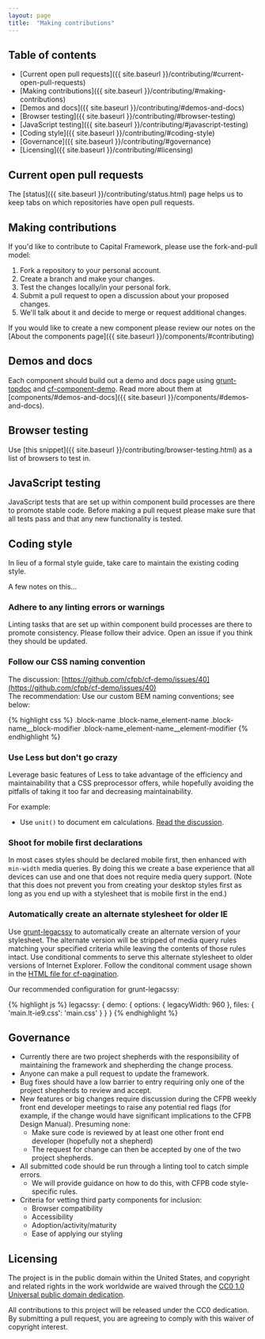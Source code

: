 ```yaml
---
layout: page
title:  "Making contributions"
---
```


## Table of contents

- [Current open pull requests]({{ site.baseurl }}/contributing/#current-open-pull-requests)
- [Making contributions]({{ site.baseurl }}/contributing/#making-contributions)
- [Demos and docs]({{ site.baseurl }}/contributing/#demos-and-docs)
- [Browser testing]({{ site.baseurl }}/contributing/#browser-testing)
- [JavaScript testing]({{ site.baseurl }}/contributing/#javascript-testing)
- [Coding style]({{ site.baseurl }}/contributing/#coding-style)
- [Governance]({{ site.baseurl }}/contributing/#governance)
- [Licensing]({{ site.baseurl }}/contributing/#licensing)


## Current open pull requests

The [status]({{ site.baseurl }}/contributing/status.html) page helps us to keep
tabs on which repositories have open pull requests.


## Making contributions

If you'd like to contribute to Capital Framework, please use the fork-and-pull
model:

1. Fork a repository to your personal account.
2. Create a branch and make your changes.
3. Test the changes locally/in your personal fork.
4. Submit a pull request to open a discussion about your proposed changes.
5. We'll talk about it and decide to merge or request additional changes.

If you would like to create a new component please review our notes on the
[About the components page]({{ site.baseurl }}/components/#contributing)


## Demos and docs

Each component should build out a demo and docs page using
[grunt-topdoc](https://github.com/topcoat/grunt-topdoc) and
[cf-component-demo](https://github.com/cfpb/cf-component-demo).
Read more about them at
[components/#demos-and-docs]({{ site.baseurl }}/components/#demos-and-docs).


## Browser testing

Use [this snippet]({{ site.baseurl }}/contributing/browser-testing.html) as a list of browsers to test in.


## JavaScript testing

JavaScript tests that are set up within component build processes are there to
promote stable code.
Before making a pull request please make sure that all tests pass and that any
new functionality is tested.


## Coding style

In lieu of a formal style guide, take care to maintain the existing coding style.

A few notes on this...


### Adhere to any linting errors or warnings

Linting tasks that are set up within component build processes are there to
promote consistency.
Please follow their advice.
Open an issue if you think they should be updated.


### Follow our CSS naming convention

The discussion: [https://github.com/cfpb/cf-demo/issues/40](https://github.com/cfpb/cf-demo/issues/40)  
The recommendation: Use our custom BEM naming conventions; see below:

{% highlight css %}
.block-name
.block-name_element-name
.block-name__block-modifier
.block-name_element-name__element-modifier
{% endhighlight %}


### Use Less but don't go crazy

Leverage basic features of Less to take advantage of the efficiency and
maintainability that a CSS preprocessor offers, while hopefully avoiding the
pitfalls of taking it too far and decreasing maintainability.

For example:

- Use `unit()` to document em calculations.
[Read the discussion](https://github.com/cfpb/cf-demo/issues/10).


### Shoot for mobile first declarations

In most cases styles should be declared mobile first,
then enhanced with `min-width` media queries.
By doing this we create a base experience that all devices can use
and one that does not require media query support.
(Note that this does not prevent you from creating your desktop styles first
as long as you end up with a stylesheet that is mobile first in the end.)


### Automatically create an alternate stylesheet for older IE

Use [grunt-legacssy](https://github.com/robinpokorny/grunt-legacssy) to
automatically create an alternate version of your stylesheet.
The alternate version will be stripped of media query rules matching your
specified criteria while leaving the contents of those rules intact.
Use conditional comments to serve this alternate stylesheet to older versions
of Internet Explorer.
Follow the conditonal comment usage shown in the
[HTML file for cf-pagination](https://github.com/cfpb/cf-pagination/blob/gh-pages/demo/index.html).

Our recommended configuration for grunt-legacssy:

{% highlight js %}
legacssy: {
  demo: {
    options: {
      legacyWidth: 960
    },
    files: {
      'main.lt-ie9.css': 'main.css'
    }
  }
}
{% endhighlight %}


## Governance

- Currently there are two project shepherds with the responsibility of
  maintaining the framework and shepherding the change process.
- Anyone can make a pull request to update the framework.
- Bug fixes should have a low barrier to entry requiring only one of the
  project shepherds to review and accept.
- New features or big changes require discussion during the CFPB weekly
  front end developer meetings to raise any potential red flags
  (for example, if the change would have significant implications to the
  CFPB Design Manual).
  Presuming none:
  - Make sure code is reviewed by at least one other front end developer
    (hopefully not a shepherd)
  - The request for change can then be accepted by one of the two project shepherds.
- All submitted code should be run through a linting tool to catch simple errors.
  - We will provide guidance on how to do this, with CFPB code style-specific rules.
- Criteria for vetting third party components for inclusion:
  - Browser compatibility
  - Accessibility
  - Adoption/activity/maturity
  - Ease of applying our styling


## Licensing

The project is in the public domain within the United States, and
copyright and related rights in the work worldwide are waived through
the [CC0 1.0 Universal public domain dedication][CC0].

All contributions to this project will be released under the CC0
dedication. By submitting a pull request, you are agreeing to comply
with this waiver of copyright interest.

[CC0]: http://creativecommons.org/publicdomain/zero/1.0/